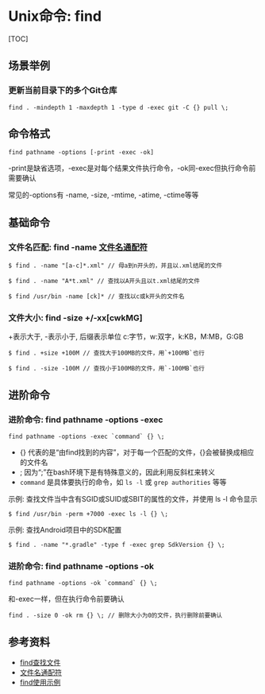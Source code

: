 # Unix命令: find

[TOC]

## 场景举例

### 更新当前目录下的多个Git仓库

```
find . -mindepth 1 -maxdepth 1 -type d -exec git -C {} pull \;
```


## 命令格式

```
find pathname -options [-print -exec -ok]
```

-print是缺省选项，-exec是对每个结果文件执行命令，-ok同-exec但执行命令前需要确认

常见的-options有 -name, -size, -mtime, -atime, -ctime等等

## 基础命令

### 文件名匹配: find -name [文件名通配符](https://blog.csdn.net/bluecy/article/details/6545517)

```
$ find . -name "[a-c]*.xml" // 母a到n开头的，并且以.xml结尾的文件
```

```
$ find . -name "A*t.xml" // 查找以A开头且以t.xml结尾的文件
```

```
$ find /usr/bin -name [ck]* // 查找以c或k开头的文件名
```

### 文件大小: find -size +/-xx[cwkMG] 

+表示大于, -表示小于, 后缀表示单位 c:字节，w:双字，k:KB，M:MB，G:GB

```
$ find . +size +100M // 查找大于100MB的文件，用`+100MB`也行
```

```
$ find . -size -100M // 查找小于100MB的文件，用`-100MB`也行
```

## 进阶命令

### 进阶命令: find pathname -options -exec

```
find pathname -options -exec `command` {} \;
```

- {} 代表的是“由find找到的内容”，对于每一个匹配的文件，{}会被替换成相应的文件名
- \; 因为“;”在bash环境下是有特殊意义的，因此利用反斜杠来转义
- `command` 是具体要执行的命令，如 `ls -l` 或 `grep authorities` 等等

示例: 查找文件当中含有SGID或SUID或SBIT的属性的文件，并使用 ls -l 命令显示

```
$ find /usr/bin -perm +7000 -exec ls -l {} \;
```

示例: 查找Android项目中的SDK配置

```
$ find . -name "*.gradle" -type f -exec grep SdkVersion {} \;
```

### 进阶命令: find pathname -options -ok

```
find pathname -options -ok `command` {} \;
```

和-exec一样，但在执行命令前要确认

```
find . -size 0 -ok rm {} \; // 删除大小为0的文件，执行删除前要确认
```

## 参考资料

- [find查找文件](https://www.cnblogs.com/xzxl/p/7555084.html)
- [文件名通配符](https://blog.csdn.net/bluecy/article/details/6545517)
- [find使用示例](https://blog.csdn.net/jaqin/article/details/82928725)